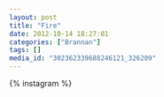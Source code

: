 ```yaml
---
layout: post
title: "Fire"
date: 2012-10-14 18:27:01
categories: ["Brannan"]
tags: []
media_id: "302362339688246121_326209"
---
```


{% instagram %}
